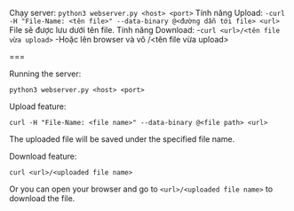 Chạy server:
```python3 webserver.py <host> <port>```
Tính năng Upload:
```-curl -H "File-Name: <tên file>" --data-binary @<đường dẫn tới file> <url>```
File sẽ được lưu dưới tên file.
Tính năng Download:
-```curl <url>/<tên file vừa upload>```
 -Hoặc lên browser và vô <url>/<tên file vừa upload>

===

Running the server:
```
python3 webserver.py <host> <port>
```

Upload feature:
```
curl -H "File-Name: <file name>" --data-binary @<file path> <url>
```
The uploaded file will be saved under the specified file name.

Download feature:
```
curl <url>/<uploaded file name>
```
Or you can open your browser and go to `<url>/<uploaded file name>` to download the file.
